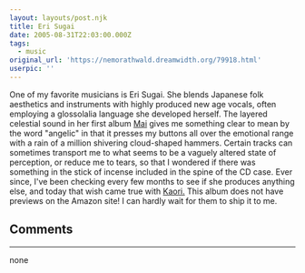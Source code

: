 ```yaml
---
layout: layouts/post.njk
title: Eri Sugai
date: 2005-08-31T22:03:00.000Z
tags:
  - music
original_url: 'https://nemorathwald.dreamwidth.org/79918.html'
userpic: ''
---
```

One of my favorite musicians is Eri Sugai. She blends Japanese folk aesthetics and instruments with highly produced new age vocals, often employing a glossolalia language she developed herself. The layered celestial sound in her first album [Mai](http://www.amazon.com/exec/obidos/tg/detail/-/B000054A5A/ref=pd_bxgy_img_2/104-8987912-8699958?v=glance&s=music) gives me something clear to mean by the word "angelic" in that it presses my buttons all over the emotional range with a rain of a million shivering cloud-shaped hammers. Certain tracks can sometimes transport me to what seems to be a vaguely altered state of perception, or reduce me to tears, so that I wondered if there was something in the stick of incense included in the spine of the CD case. Ever since, I've been checking every few months to see if she produces anything else, and today that wish came true with [Kaori.](http://www.amazon.com/exec/obidos/tg/detail/-/B0007X9U6K/qid=1125525121/sr=1-2/ref=sr_1_2/104-8987912-8699958?v=glance&s=music) This album does not have previews on the Amazon site! I can hardly wait for them to ship it to me.

## Comments

---

none
